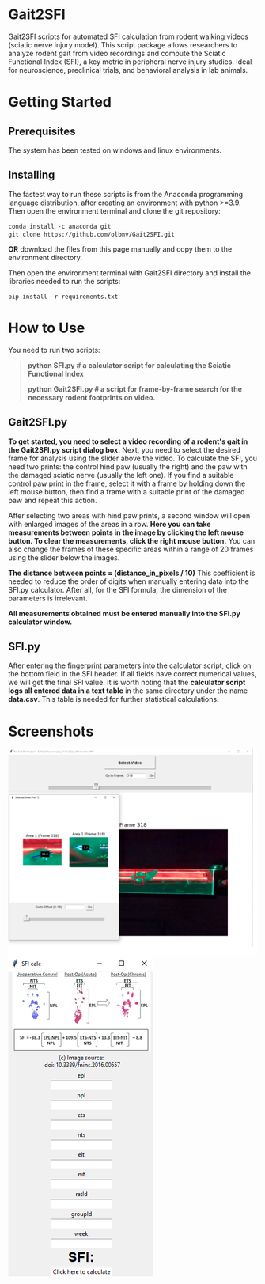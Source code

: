 # Gait2SFI
Gait2SFI scripts for automated SFI calculation from rodent walking videos (sciatic nerve injury model).
This script package allows researchers to analyze rodent gait from video recordings and compute the Sciatic Functional Index (SFI), a key metric in peripheral nerve injury studies. 
Ideal for neuroscience, preclinical trials, and behavioral analysis in lab animals.

# Getting Started

## Prerequisites
The system has been tested on windows and linux environments.

## Installing
The fastest way to run these scripts is from the Anaconda programming language distribution, after creating an environment with python >=3.9.
Then open the environment terminal and clone the git repository:

```
conda install -c anaconda git
git clone https://github.com/olbmv/Gait2SFI.git
```
**OR** download the files from this page manually and copy them to the environment directory.

Then open the environment terminal with Gait2SFI directory and install the libraries needed to run the scripts:

```
pip install -r requirements.txt
```

# How to Use

You need to run two scripts:

> **python SFI.py # a calculator script for calculating the Sciatic Functional Index**
> 
> **python Gait2SFI.py  # a script for frame-by-frame search for the necessary rodent footprints on video.**

## Gait2SFI.py
**To get started, you need to select a video recording of a rodent's gait in the Gait2SFI.py script dialog box.**
Next, you need to select the desired frame for analysis using the slider above the video. 
To calculate the SFI, you need two prints: the control hind paw (usually the right) and the paw with the damaged sciatic nerve (usually the left one).
If you find a suitable control paw print in the frame, select it with a frame by holding down the left mouse button, then find a frame with a suitable print of the damaged paw and repeat this action.

After selecting two areas with hind paw prints, a second window will open with enlarged images of the areas in a row. 
**Here you can take measurements between points in the image by clicking the left mouse button. To clear the measurements, click the right mouse button.** You can also change the frames of these specific areas within a range of 20 frames using the slider below the images.

**The distance between points = (distance_in_pixels / 10)** This coefficient is needed to reduce the order of digits when manually entering data into the SFI.py calculator. 
After all, for the SFI formula, the dimension of the parameters is irrelevant.

**All measurements obtained must be entered manually into the SFI.py calculator window.**

## SFI.py

After entering the fingerprint parameters into the calculator script, click on the bottom field in the SFI header.
If all fields have correct numerical values, we will get the final SFI value. 
It is worth noting that the **calculator script logs all entered data in a text table** in the same directory under the name **data.csv**. 
This table is needed for further statistical calculations.

# Screenshots

![Gait2SFI window](/Screenshots/Gait2SFI.png)
![SFI calc window](/Screenshots/SFI_calc.png)


